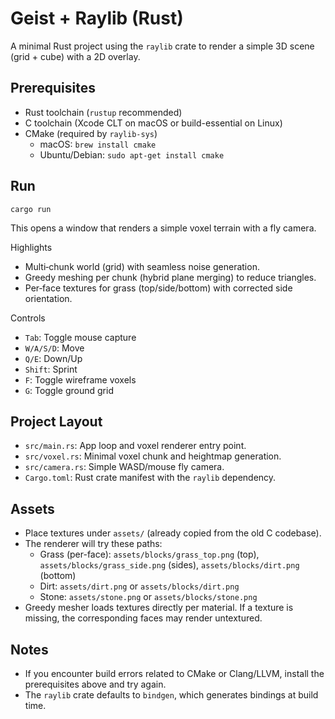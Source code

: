 # Geist + Raylib (Rust)

A minimal Rust project using the `raylib` crate to render a simple 3D scene (grid + cube) with a 2D overlay.

## Prerequisites

- Rust toolchain (`rustup` recommended)
- C toolchain (Xcode CLT on macOS or build-essential on Linux)
- CMake (required by `raylib-sys`)
  - macOS: `brew install cmake`
  - Ubuntu/Debian: `sudo apt-get install cmake`

## Run

```
cargo run
```

This opens a window that renders a simple voxel terrain with a fly camera.

Highlights

- Multi‑chunk world (grid) with seamless noise generation.
- Greedy meshing per chunk (hybrid plane merging) to reduce triangles.
- Per‑face textures for grass (top/side/bottom) with corrected side orientation.

Controls

- `Tab`: Toggle mouse capture
- `W/A/S/D`: Move
- `Q/E`: Down/Up
- `Shift`: Sprint
- `F`: Toggle wireframe voxels
- `G`: Toggle ground grid

## Project Layout

- `src/main.rs`: App loop and voxel renderer entry point.
- `src/voxel.rs`: Minimal voxel chunk and heightmap generation.
- `src/camera.rs`: Simple WASD/mouse fly camera.
- `Cargo.toml`: Rust crate manifest with the `raylib` dependency.

## Assets

- Place textures under `assets/` (already copied from the old C codebase).
- The renderer will try these paths:
  - Grass (per-face): `assets/blocks/grass_top.png` (top), `assets/blocks/grass_side.png` (sides), `assets/blocks/dirt.png` (bottom)
  - Dirt: `assets/dirt.png` or `assets/blocks/dirt.png`
  - Stone: `assets/stone.png` or `assets/blocks/stone.png`
- Greedy mesher loads textures directly per material. If a texture is missing, the corresponding faces may render untextured.

## Notes

- If you encounter build errors related to CMake or Clang/LLVM, install the prerequisites above and try again.
- The `raylib` crate defaults to `bindgen`, which generates bindings at build time.
